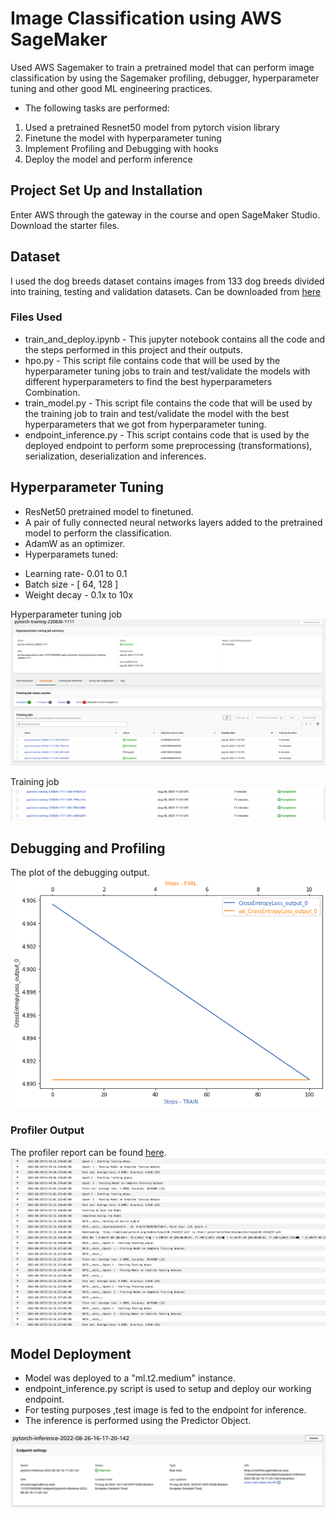 # Image Classification using AWS SageMaker

Used AWS Sagemaker to train a pretrained model that can perform image classification by using the Sagemaker profiling, debugger, hyperparameter tuning and other good ML engineering practices.

- The following tasks are performed:
1. Used a pretrained Resnet50 model from pytorch vision library
2. Finetune the model with hyperparameter tuning
3. Implement Profiling and Debugging with hooks
4. Deploy the model and perform inference

## Project Set Up and Installation

Enter AWS through the gateway in the course and open SageMaker Studio. Download the starter files.

## Dataset

I used the dog breeds dataset contains images from 133 dog breeds divided into training, testing and validation datasets. Can be downloaded from [here](https://s3-us-west-1.amazonaws.com/udacity-aind/dog-project/dogImages.zip)

### Files Used 

- train_and_deploy.ipynb - This jupyter notebook contains all the code and the steps performed in this project and their outputs.
- hpo.py - This script file contains code that will be used by the hyperparameter tuning jobs to train and test/validate the models with different hyperparameters to find the best hyperparameters Combination.
- train_model.py - This script file contains the code that will be used by the training job to train and test/validate the model with the best hyperparameters that we got from hyperparameter tuning.
- endpoint_inference.py - This script contains code that is used by the deployed endpoint to perform some preprocessing (transformations), serialization, deserialization and inferences.
    

## Hyperparameter Tuning

- ResNet50 pretrained model to finetuned.
- A pair of fully connected neural networks layers added to the pretrained model to perform the classification.
- AdamW as an optimizer.
- Hyperparamets tuned:
 * Learning rate- 0.01 to 0.1
 * Batch size - [ 64, 128 ]
 * Weight decay - 0.1x to 10x

Hyperparameter tuning job
![Hyperparameter tuning job](snapshots/Screen%20Shot%202022-08-26%20at%202.49.07%20PM.png)

Training job
![Training job](snapshots/Screen%20Shot%202022-08-27%20at%202.09.27%20AM.png)

## Debugging and Profiling

The plot of the debugging output.
![debugging output](snapshots/Screen%20Shot%202022-08-26%20at%206.36.47%20PM.png)

### Profiler Output

The profiler report can be found [here](profiler-report.html).
![Profiler Output](snapshots/Screen%20Shot%202022-08-27%20at%201.51.44%20AM.png)


## Model Deployment
- Model was deployed to a "ml.t2.medium" instance. 
- endpoint_inference.py script is used to setup and deploy our working endpoint.
- For testing purposes ,test image is fed to the endpoint for inference.
- The inference is performed using the Predictor Object. 

![End Point Deployment](snapshots/Screen%20Shot%202022-08-26%20at%206.24.38%20PM.png)
